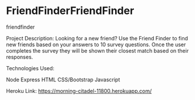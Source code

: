 # FriendFinderFriendFinder
friendfinder

Project Description:
Looking for a new friend? Use the Friend Finder to find new friends based on your answers to 10 survey questions. Once the user completes the survey they will be shown their closest match based on their responses.

Technologies Used:

Node
Express
HTML
CSS/Bootstrap
Javascript

Heroku Link:
https://morning-citadel-11800.herokuapp.com/
